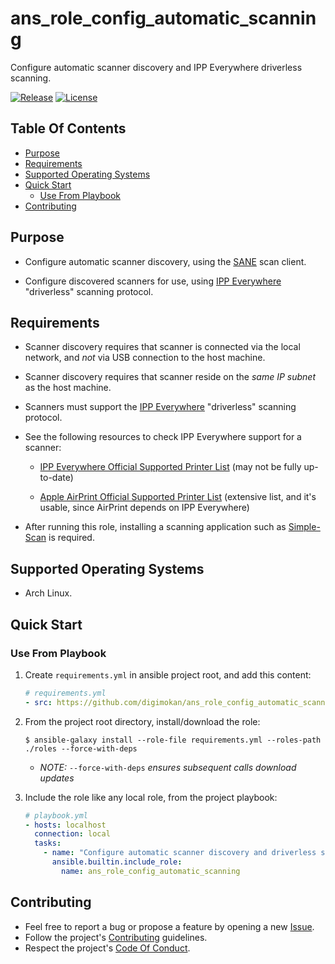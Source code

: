 # ans_role_config_automatic_scanning

Configure automatic scanner discovery and IPP Everywhere driverless scanning.

[![Release](https://img.shields.io/github/release/digimokan/ans_role_config_automatic_scanning.svg?label=release)](https://github.com/digimokan/ans_role_config_automatic_scanning/releases/latest "Latest Release Notes")
[![License](https://img.shields.io/badge/license-MIT-blue.svg?label=license)](LICENSE.md "Project License")

## Table Of Contents

* [Purpose](#purpose)
* [Requirements](#requirements)
* [Supported Operating Systems](#supported-operating-systems)
* [Quick Start](#quick-start)
    * [Use From Playbook](#use-from-playbook)
* [Contributing](#contributing)

## Purpose

* Configure automatic scanner discovery, using the [SANE](http://www.sane-project.org/)
  scan client.

* Configure discovered scanners for use, using
  [IPP Everywhere](https://www.pwg.org/ipp/everywhere.html) "driverless"
  scanning protocol.

## Requirements

* Scanner discovery requires that scanner is connected via the local network,
  and _not_ via USB connection to the host machine.

* Scanner discovery requires that scanner reside on the _same IP subnet_ as the
  host machine.

* Scanners must support the
  [IPP Everywhere](https://www.pwg.org/ipp/everywhere.html) "driverless"
  scanning protocol.

* See the following resources to check IPP Everywhere support for a scanner:

    * [IPP Everywhere Official Supported Printer List](https://www.pwg.org/printers/)
      (may not be fully up-to-date)

    * [Apple AirPrint Official Supported Printer List](https://support.apple.com/en-us/HT201311#printers)
      (extensive list, and it's usable, since AirPrint depends on IPP Everywhere)

* After running this role, installing a scanning application such as
[Simple-Scan](https://gitlab.gnome.org/GNOME/simple-scan) is required.

## Supported Operating Systems

* Arch Linux.

## Quick Start

### Use From Playbook

1. Create `requirements.yml` in ansible project root, and add this content:

   ```yaml
   # requirements.yml
   - src: https://github.com/digimokan/ans_role_config_automatic_scanning
   ```

2. From the project root directory, install/download the role:

   ```shell
   $ ansible-galaxy install --role-file requirements.yml --roles-path ./roles --force-with-deps
   ```

   * _NOTE:_ `--force-with-deps` _ensures subsequent calls download updates_

3. Include the role like any local role, from the project playbook:

   ```yaml
   # playbook.yml
   - hosts: localhost
     connection: local
     tasks:
       - name: "Configure automatic scanner discovery and driverless scanning"
         ansible.builtin.include_role:
           name: ans_role_config_automatic_scanning
   ```

## Contributing

* Feel free to report a bug or propose a feature by opening a new
  [Issue](https://github.com/digimokan/ans_role_config_automatic_scanning/issues).
* Follow the project's [Contributing](CONTRIBUTING.md) guidelines.
* Respect the project's [Code Of Conduct](CODE_OF_CONDUCT.md).

